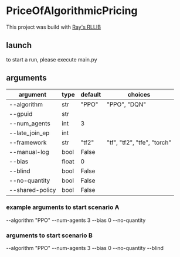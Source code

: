 # PriceOfAlgorithmicPricing
This project was build with [Ray's RLLIB](https://docs.ray.io/en/latest/rllib/index.html)

## launch
to start a run, please execute main.py

## arguments
| argument        | type  | default | choices                     |
|-----------------|-------|---------|-----------------------------|
| --algorithm     | str   | "PPO"   | "PPO", "DQN"                |
| --gpuid         | str   |         |                             |
| --num_agents    | int   | 3       |                             |
| --late_join_ep  | int   |         |                             |
| --framework     | str   | "tf2"   | "tf", "tf2", "tfe", "torch" |
| --manual-log    | bool  | False   |                             |
| --bias          | float | 0       |                             |
| --blind         | bool  | False   |                             |
| --no-quantity   | bool  | False   |                             |
| --shared-policy | bool  | False   |                             |

### example arguments to start scenario A
--algorithm "PPO" --num-agents 3 --bias 0 --no-quantity

### arguments to start scenario B
--algorithm "PPO" --num-agents 3 --bias 0 --no-quantity --blind
